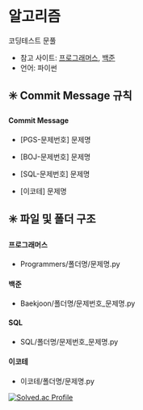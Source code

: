 # 알고리즘
코딩테스트 문풀

- 참고 사이트: [프로그래머스](https://programmers.co.kr/learn/challenges), [백준](https://www.acmicpc.net/)
- 언어: 파이썬



## ✳️ Commit Message 규칙

#### Commit Message

- [PGS-문제번호] 문제명

- [BOJ-문제번호] 문제명

- [SQL-문제번호] 문제명
  
- [이코테] 문제명

## ✳️ 파일 및 폴더 구조

#### 프로그래머스

- Programmers/폴더명/문제명.py

#### 백준

- Baekjoon/폴더명/문제번호_문제명.py

#### SQL

- SQL/폴더명/문제번호_문제명.py

#### 이코테

- 이코테/폴더명/문제명.py                   


[![Solved.ac Profile](http://mazassumnida.wtf/api/v2/generate_badge?boj=harin1212)](https://solved.ac/harin1212/)
